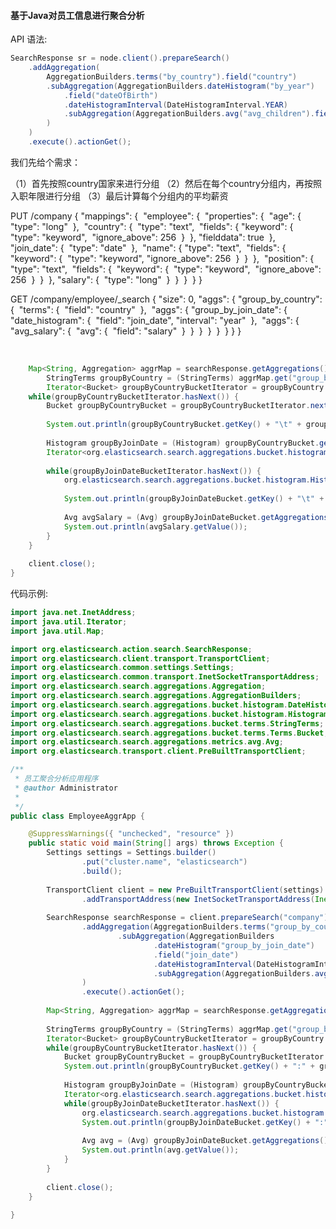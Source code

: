 #### 基于Java对员工信息进行聚合分析

API 语法:

~~~java
SearchResponse sr = node.client().prepareSearch()
    .addAggregation(
        AggregationBuilders.terms("by_country").field("country")
        .subAggregation(AggregationBuilders.dateHistogram("by_year")
            .field("dateOfBirth")
            .dateHistogramInterval(DateHistogramInterval.YEAR)
            .subAggregation(AggregationBuilders.avg("avg_children").field("children"))
        )
    )
    .execute().actionGet();

~~~



我们先给个需求：

（1）首先按照country国家来进行分组
（2）然后在每个country分组内，再按照入职年限进行分组
（3）最后计算每个分组内的平均薪资

PUT /company
{
  "mappings": {
​      "employee": {
​        "properties": {
​          "age": {
​            "type": "long"
​          },
​          "country": {
​            "type": "text",
​            "fields": {
​              "keyword": {
​                "type": "keyword",
​                "ignore_above": 256
​              }
​            },
​            "fielddata": true
​          },
​          "join_date": {
​            "type": "date"
​          },
​          "name": {
​            "type": "text",
​            "fields": {
​              "keyword": {
​                "type": "keyword",
​                "ignore_above": 256
​              }
​            }
​          },
​          "position": {
​            "type": "text",
​            "fields": {
​              "keyword": {
​                "type": "keyword",
​                "ignore_above": 256
​              }
​            }
​          },
​          "salary": {
​            "type": "long"
​          }
​        }
​      }
​    }
}



GET /company/employee/_search
{
  "size": 0,
  "aggs": {
​    "group_by_country": {
​      "terms": {
​        "field": "country"
​      },
​      "aggs": {
​        "group_by_join_date": {
​          "date_histogram": {
​            "field": "join_date",
​            "interval": "year"
​          },
​          "aggs": {
​            "avg_salary": {
​              "avg": {
​                "field": "salary"
​              }
​            }
​          }
​        }
​      }
​    }
  }
}


​		
```java
	Map<String, Aggregation> aggrMap = searchResponse.getAggregations().asMap();
		StringTerms groupByCountry = (StringTerms) aggrMap.get("group_by_country");
		Iterator<Bucket> groupByCountryBucketIterator = groupByCountry.getBuckets().iterator();
	while(groupByCountryBucketIterator.hasNext()) {
		Bucket groupByCountryBucket = groupByCountryBucketIterator.next();
		
		System.out.println(groupByCountryBucket.getKey() + "\t" + groupByCountryBucket.getDocCount()); 
		
		Histogram groupByJoinDate = (Histogram) groupByCountryBucket.getAggregations().asMap().get("group_by_join_date"); 
		Iterator<org.elasticsearch.search.aggregations.bucket.histogram.Histogram.Bucket> groupByJoinDateBucketIterator = groupByJoinDate.getBuckets().iterator();
		 
		while(groupByJoinDateBucketIterator.hasNext()) {
			org.elasticsearch.search.aggregations.bucket.histogram.Histogram.Bucket groupByJoinDateBucket = groupByJoinDateBucketIterator.next();
			
			System.out.println(groupByJoinDateBucket.getKey() + "\t" + groupByJoinDateBucket.getDocCount()); 
			
			Avg avgSalary = (Avg) groupByJoinDateBucket.getAggregations().asMap().get("avg_salary");
			System.out.println(avgSalary.getValue()); 
		}
	}
	
	client.close();
}
```


代码示例:

~~~java
import java.net.InetAddress;
import java.util.Iterator;
import java.util.Map;

import org.elasticsearch.action.search.SearchResponse;
import org.elasticsearch.client.transport.TransportClient;
import org.elasticsearch.common.settings.Settings;
import org.elasticsearch.common.transport.InetSocketTransportAddress;
import org.elasticsearch.search.aggregations.Aggregation;
import org.elasticsearch.search.aggregations.AggregationBuilders;
import org.elasticsearch.search.aggregations.bucket.histogram.DateHistogramInterval;
import org.elasticsearch.search.aggregations.bucket.histogram.Histogram;
import org.elasticsearch.search.aggregations.bucket.terms.StringTerms;
import org.elasticsearch.search.aggregations.bucket.terms.Terms.Bucket;
import org.elasticsearch.search.aggregations.metrics.avg.Avg;
import org.elasticsearch.transport.client.PreBuiltTransportClient;

/**
 * 员工聚合分析应用程序
 * @author Administrator
 *
 */
public class EmployeeAggrApp {

	@SuppressWarnings({ "unchecked", "resource" })
	public static void main(String[] args) throws Exception {
		Settings settings = Settings.builder()
				.put("cluster.name", "elasticsearch")
				.build();
		
		TransportClient client = new PreBuiltTransportClient(settings)
				.addTransportAddress(new InetSocketTransportAddress(InetAddress.getByName("localhost"), 9300)); 
		
		SearchResponse searchResponse = client.prepareSearch("company") 
				.addAggregation(AggregationBuilders.terms("group_by_country").field("country")
						.subAggregation(AggregationBuilders
								.dateHistogram("group_by_join_date")
								.field("join_date")
								.dateHistogramInterval(DateHistogramInterval.YEAR)
								.subAggregation(AggregationBuilders.avg("avg_salary").field("salary")))
				)
				.execute().actionGet();
		
		Map<String, Aggregation> aggrMap = searchResponse.getAggregations().asMap();
		
		StringTerms groupByCountry = (StringTerms) aggrMap.get("group_by_country");
		Iterator<Bucket> groupByCountryBucketIterator = groupByCountry.getBuckets().iterator();
		while(groupByCountryBucketIterator.hasNext()) {
			Bucket groupByCountryBucket = groupByCountryBucketIterator.next();
			System.out.println(groupByCountryBucket.getKey() + ":" + groupByCountryBucket.getDocCount()); 
		
			Histogram groupByJoinDate = (Histogram) groupByCountryBucket.getAggregations().asMap().get("group_by_join_date");
			Iterator<org.elasticsearch.search.aggregations.bucket.histogram.Histogram.Bucket> groupByJoinDateBucketIterator = groupByJoinDate.getBuckets().iterator();
			while(groupByJoinDateBucketIterator.hasNext()) {
				org.elasticsearch.search.aggregations.bucket.histogram.Histogram.Bucket groupByJoinDateBucket = groupByJoinDateBucketIterator.next();
				System.out.println(groupByJoinDateBucket.getKey() + ":" +groupByJoinDateBucket.getDocCount()); 
			
				Avg avg = (Avg) groupByJoinDateBucket.getAggregations().asMap().get("avg_salary"); 
				System.out.println(avg.getValue()); 
			}
		}
		
		client.close();
	}
	
}
~~~

